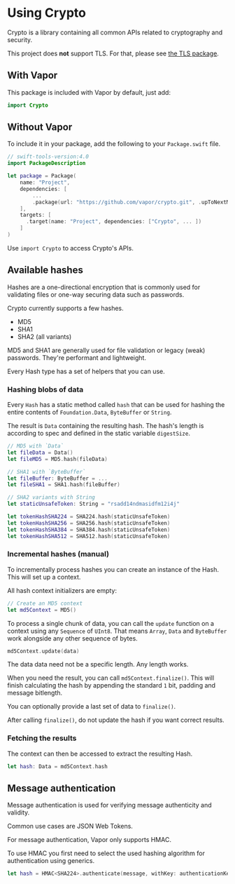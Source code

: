# Using Crypto

Crypto is a library containing all common APIs related to cryptography and security.

This project does **not** support TLS. For that, please see [the TLS package](../tls/getting-started.md).

## With Vapor

This package is included with Vapor by default, just add:

```swift
import Crypto
```

## Without Vapor

To include it in your package, add the following to your `Package.swift` file.

```swift
// swift-tools-version:4.0
import PackageDescription

let package = Package(
    name: "Project",
    dependencies: [
        ...
        .package(url: "https://github.com/vapor/crypto.git", .upToNextMajor(from: "x.0.0")),
    ],
    targets: [
      .target(name: "Project", dependencies: ["Crypto", ... ])
    ]
)
```

Use `import Crypto` to access Crypto's APIs.

## Available hashes

Hashes are a one-directional encryption that is commonly used for validating files or one-way securing data such as passwords.

Crypto currently supports a few hashes.

- MD5
- SHA1
- SHA2 (all variants)

MD5 and SHA1 are generally used for file validation or legacy (weak) passwords. They're performant and lightweight.

Every Hash type has a set of helpers that you can use.

### Hashing blobs of data

Every `Hash` has a static method called `hash` that can be used for hashing the entire contents of `Foundation.Data`, `ByteBuffer` or `String`.

The result is `Data` containing the resulting hash. The hash's length is according to spec and defined in the static variable `digestSize`.

```swift
// MD5 with `Data`
let fileData = Data()
let fileMD5 = MD5.hash(fileData)

// SHA1 with `ByteBuffer`
let fileBuffer: ByteBuffer = ...
let fileSHA1 = SHA1.hash(fileBuffer)

// SHA2 variants with String
let staticUnsafeToken: String = "rsadd14ndmasidfm12i4j"

let tokenHashSHA224 = SHA224.hash(staticUnsafeToken)
let tokenHashSHA256 = SHA256.hash(staticUnsafeToken)
let tokenHashSHA384 = SHA384.hash(staticUnsafeToken)
let tokenHashSHA512 = SHA512.hash(staticUnsafeToken)
```

### Incremental hashes (manual)

To incrementally process hashes you can create an instance of the Hash. This will set up a context.

All hash context initializers are empty:

```swift
// Create an MD5 context
let md5Context = MD5()
```

To process a single chunk of data, you can call the `update` function on a context using any `Sequence` of `UInt8`. That means `Array`, `Data` and `ByteBuffer` work alongside any other sequence of bytes.

```swift
md5Context.update(data)
```

The data data need not be a specific length. Any length works.

When you need the result, you can call `md5Context.finalize()`. This will finish calculating the hash by appending the standard `1` bit, padding and message bitlength.

You can optionally provide a last set of data to `finalize()`.

After calling `finalize()`, do not update the hash if you want correct results.

### Fetching the results

The context can then be accessed to extract the resulting Hash.

```swift
let hash: Data = md5Context.hash
```

## Message authentication

Message authentication is used for verifying message authenticity and validity.

Common use cases are JSON Web Tokens.

For message authentication, Vapor only supports HMAC.

To use HMAC you first need to select the used hashing algorithm for authentication using generics.

```swift
let hash = HMAC<SHA224>.authenticate(message, withKey: authenticationKey)
```
